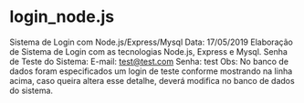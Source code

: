 # login_node.js
Sistema de Login com Node.js/Express/Mysql
Data: 17/05/2019
Elaboração de Sistema de Login com as tecnologias Node.js, Express e Mysql.
Senha de Teste do Sistema:
E-mail: test@test.com
Senha: test
Obs: No  banco de dados foram especificados um login de teste conforme mostrando na linha acima, caso queira altera esse detalhe, deverá modifica no banco de dados do sistema.
